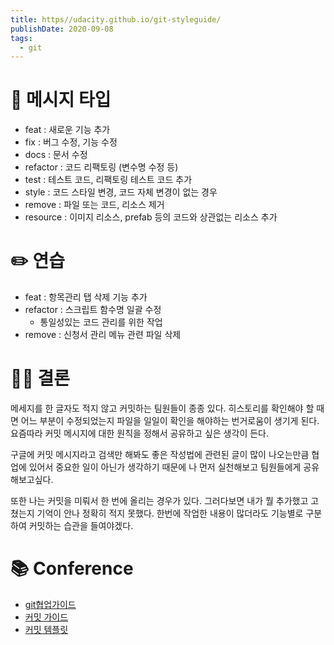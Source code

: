 ```yaml
---
title: https//udacity.github.io/git-styleguide/
publishDate: 2020-09-08
tags: 
  - git
---
```

#  📝 메시지 타입
- feat : 새로운 기능 추가
- fix : 버그 수정, 기능 수정
- docs : 문서 수정
- refactor : 코드 리팩토링 (변수명 수정 등)
- test : 테스트 코드, 리팩토링 테스트 코드 추가
- style : 코드 스타일 변경, 코드 자체 변경이 없는 경우
- remove : 파일 또는 코드, 리소스 제거
- resource : 이미지 리소스, prefab 등의 코드와 상관없는 리소스 추가

# ✏️ 연습
- feat : 항목관리 탭 삭제 기능 추가
- refactor : 스크립트 함수명 일괄 수정
    - 통일성있는 코드 관리를 위한 작업
- remove : 신청서 관리 메뉴 관련 파일 삭제

# 👩‍⚖️ 결론
메세지를 한 글자도 적지 않고 커밋하는 팀원들이 종종 있다. 히스토리를 확인해야 할 때면 어느 부분이 수정되었는지 파일을 일일이 확인을 해야하는 번거로움이 생기게 된다. 요즘따라 커밋 메시지에 대한 원칙을 정해서 공유하고 싶은 생각이 든다. 

구글에 커밋 메시지라고 검색만 해봐도 좋은 작성법에 관련된 글이 많이 나오는만큼 협업에 있어서 중요한 일이 아닌가 생각하기 때문에 나 먼저 실천해보고 팀원들에게 공유해보고싶다.

또한 나는 커밋을 미뤄서 한 번에 올리는 경우가 있다. 그러다보면 내가 뭘 추가했고 고쳤는지 기억이 안나 정확히 적지 못했다. 한번에 작업한 내용이 많더라도 기능별로 구분하여 커밋하는 습관을 들여야겠다.

# 📚 Conference
- [git협업가이드](https://velog.io/@jinuku/Git-%ED%98%91%EC%97%85-%EA%B0%80%EC%9D%B4%EB%93%9C)
- [커밋 가이드](https://meetup.toast.com/posts/106)
- [커밋 템플릿](https://junwoo45.github.io/2020-02-06-commit_template/)